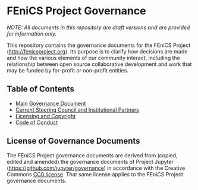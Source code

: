 # FEniCS Project Governance

*NOTE: All documents in this repository are draft versions and are
provided for information only.*

This repository contains the governance documents for the FEniCS
Project (<http://fenicsproject.org>). Its purpose is to clarify how
decisions are made and how the various elements of our community
interact, including the relationship between open source collaborative
development and work that may be funded by for-profit or non-profit
entities.


## Table of Contents

* [Main Governance Document](governance.md)
* [Current Steering Council and Institutional Partners](people.md)
* [Licensing and Copyright](project-license.md)
* [Code of Conduct](code-of-conduct.md)


## License of Governance Documents

The FEniCS Project governance documents are derived from (copied,
edited and amended) the governance documents of Project Jupyter
(<https://github.com/jupyter/governance>) in accordance with the
Creative Commons
[CC0 license](http://creativecommons.org/publicdomain/zero/1.0/). That
same license applies to the FEniCS Project governance documents.
